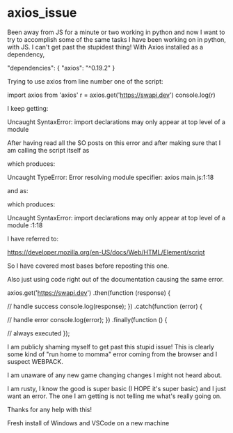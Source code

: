 # axios_issue

Been away from JS for a minute or two working in python and now I want to try to accomplish some of the same tasks I have been working on in python, with JS. I can't get past the stupidest thing! With Axios installed as a dependency,

  "dependencies": {
    "axios": "^0.19.2"
  }

Trying to use axios from line number one of the script:

import axios from 'axios' 
r = axios.get('https://swapi.dev')
console.log(r)

I keep getting:

Uncaught SyntaxError: import declarations may only appear at top level of a module

After having read all the SO posts on this error and after making sure that I am calling the script itself as

<script type="module" src="/main.js"></script>
<script type="module" src="main.js"></script>
<script type="module" src="./main.js"></script>

which produces:

Uncaught TypeError: Error resolving module specifier: axios main.js:1:18

and as:

<script src="./main.js"></script>
<script src="/main.js"></script>
<script src="main.js"></script>

which produces:

 Uncaught SyntaxError: import declarations may only appear at top level of a module :1:18

I have referred to:

https://developer.mozilla.org/en-US/docs/Web/HTML/Element/script

So I have covered most bases before reposting this one.

Also just using code right out of the documentation causing the same error.

   axios.get('https://swapi.dev')
.then(function (response) {

// handle success
   console.log(response);
})
.catch(function (error) {

// handle error
  console.log(error);
})
  .finally(function () {

// always executed
  });

I am publicly shaming myself to get past this stupid issue! This is clearly some kind of "run home to momma" error coming from the browser and I suspect WEBPACK.

I am unaware of any new game changing changes I might not heard about.

I am rusty, I know the good is super basic (I HOPE it's super basic) and I just want an error. The one I am getting is not telling me what's really going on.

Thanks for any help with this!

Fresh install of Windows and VSCode on a new machine 
